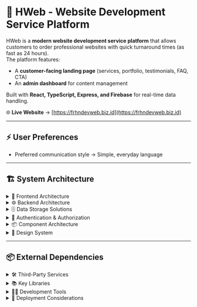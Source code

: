 # 🚀 HWeb - Website Development Service Platform

HWeb is a **modern website development service platform** that allows customers to order professional websites with quick turnaround times (as fast as 24 hours).  
The platform features:
- A **customer-facing landing page** (services, portfolio, testimonials, FAQ, CTA)  
- An **admin dashboard** for content management  

Built with **React, TypeScript, Express, and Firebase** for real-time data handling.

🌐 **Live Website** → [https://frhndevweb.biz.id](https://frhndevweb.biz.id)

---

## ⚡ User Preferences
- Preferred communication style → Simple, everyday language

---

## 🏗️ System Architecture

<details>
<summary>🎨 Frontend Architecture</summary>

- **Framework**: React 18 + TypeScript + Vite  
- **Styling**: Tailwind CSS + shadcn/ui  
- **Routing**: Wouter (lightweight client routing)  
- **State Management**: TanStack Query  
- **Forms**: React Hook Form + Zod validation  

</details>

<details>
<summary>⚙️ Backend Architecture</summary>

- **Server**: Express.js (TypeScript)  
- **Dev**: Hot module replacement via Vite  
- **Storage**: In-memory (MemStorage) for dev/testing  
- **Middleware**: Logging, JSON parsing, error handling  

</details>

<details>
<summary>🗄️ Data Storage Solutions</summary>

- **Database**: Firebase Realtime Database  
- **Schema**: Zod for runtime validation  
- **Local Storage**: In-memory dev/testing  

</details>

<details>
<summary>🔐 Authentication & Authorization</summary>

- **Admin Auth**: Firebase Auth (email/password)  
- **Session**: Firebase session handling  
- **Route Protection**: Protected admin routes  

</details>

<details>
<summary>📦 Component Architecture</summary>

- **Landing Page**: Hero, Features, Services, Portfolio, Testimonials, FAQ, CTA, Footer  
- **Admin Dashboard**: CRUD for all content  
- **UI Components**: Reusable with shadcn/ui  
- **Real-time Updates**: Firebase listeners  

</details>

<details>
<summary>🎨 Design System</summary>

- **Typography**: Inter font  
- **Color Scheme**: Blue (primary), Yellow (accent)  
- **Responsive**: Mobile-first with Tailwind  
- **Animations**: CSS transitions & hover effects  

</details>

---

## 📦 External Dependencies

<details>
<summary>🛠️ Third-Party Services</summary>

- **Firebase**: Auth + Realtime DB  
- **WhatsApp**: Direct links for customer chat  
- **Unsplash**: Stock images  

</details>

<details>
<summary>📚 Key Libraries</summary>

- **UI**: React 18 + TypeScript  
- **Build Tool**: Vite  
- **Components**: Radix UI primitives via shadcn/ui  
- **Validation**: Zod  
- **Styling**: Tailwind CSS + PostCSS  
- **Dates**: date-fns  

</details>

<details>
<summary>🧑‍💻 Development Tools</summary>

- **ORM**: Drizzle ORM (PostgreSQL-ready)  
- **Type Safety**: Strict TypeScript  
- **Code Quality**: ESLint + Prettier  
- **Error Handling**: Runtime overlay  

</details>

<details>
<summary>🚀 Deployment Considerations</summary>

- **Static Assets**: Vite build = optimized output  
- **Env Variables**: Firebase config via `.env`  
- **Database Migration**: Drizzle setup for PostgreSQL  
- **Sessions**: connect-pg-simple for production  

</details>